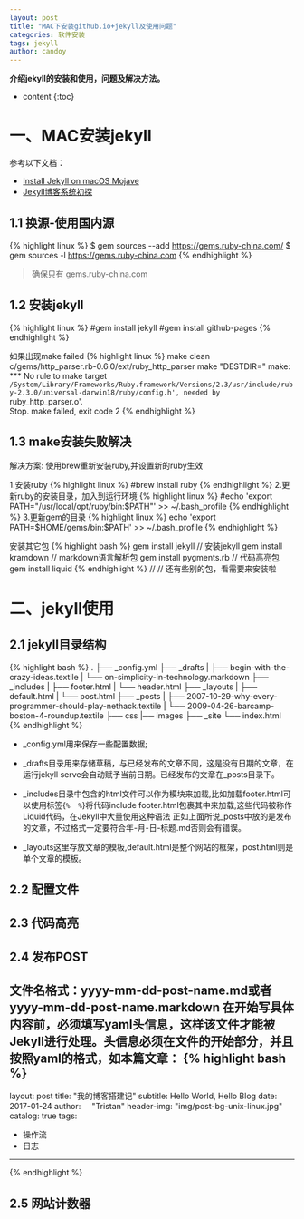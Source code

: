```yaml
---
layout: post
title: "MAC下安装github.io+jekyll及使用问题"
categories: 软件安装
tags: jekyll
author: candoy
---
```


**介绍jekyll的安装和使用，问题及解决方法。**

<!--more-->



* content
{:toc}

# 一、MAC安装jekyll

   参考以下文档：
  - [Install Jekyll on macOS Mojave](https://desiredpersona.com/install-jekyll-on-macos/)
  - [Jekyll博客系统初探](https://www.jianshu.com/p/558a5d50e077)

## 1.1 换源-使用国内源

{% highlight linux %}
$ gem sources --add https://gems.ruby-china.com/
$ gem sources -l
https://gems.ruby-china.com
{% endhighlight %}

  >确保只有 gems.ruby-china.com

## 1.2 安装jekyll

{% highlight linux %}
#gem install jekyll
#gem install github-pages
{% endhighlight %}

如果出现make failed
{% highlight linux %}
make  clean  c/gems/http_parser.rb-0.6.0/ext/ruby_http_parser 
make "DESTDIR=" 
make: *** No rule to make target `/System/Library/Frameworks/Ruby.framework/Versions/2.3/usr/include/ruby-2.3.0/universal-darwin18/ruby/config.h', needed by `ruby_http_parser.o'.  
Stop.  make failed, exit code 2
{% endhighlight %}

## 1.3 make安装失败解决
解决方案:
使用brew重新安装ruby,并设置新的ruby生效

1.安装ruby
{% highlight linux %}
#brew install ruby
{% endhighlight %}
2.更新ruby的安装目录，加入到运行环境
{% highlight linux %}
#echo 'export PATH="/usr/local/opt/ruby/bin:$PATH"' >> ~/.bash_profile
{% endhighlight %}
3.更新gem的目录
{% highlight linux %}
echo 'export PATH=$HOME/gems/bin:$PATH' >> ~/.bash_profile
{% endhighlight %}


安装其它包
{% highlight  bash %}
gem install jekyll // 安装jekyll
gem install kramdown // markdown语言解析包
gem install pygments.rb // 代码高亮包
gem install liquid
{% endhighlight %}
 // 
// 还有些别的包，看需要来安装啦

# 二、jekyll使用

## 2.1 jekyll目录结构
{% highlight  bash %}
.
├── _config.yml
├── _drafts
|   ├── begin-with-the-crazy-ideas.textile
|   └── on-simplicity-in-technology.markdown
├── _includes
|   ├── footer.html
|   └── header.html
├── _layouts
|   ├── default.html
|   └── post.html
├── _posts
|   ├── 2007-10-29-why-every-programmer-should-play-nethack.textile
|   └── 2009-04-26-barcamp-boston-4-roundup.textile
├── css
|── images
├── _site
└── index.html  
{% endhighlight %}

* _config.yml用来保存一些配置数据;

* _drafts目录用来存储草稿，与已经发布的文章不同，这是没有日期的文章，在运行jekyll serve会自动赋予当前日期。已经发布的文章在_posts目录下。

* _includes目录中包含的html文件可以作为模块来加载,比如加载footer.html可以使用标签{``%  %``}将代码include footer.html包裹其中来加载,这些代码被称作Liquid代码，在Jekyll中大量使用这种语法
正如上面所说_posts中放的是发布的文章，不过格式一定要符合年-月-日-标题.md否则会有错误。

* _layouts这里存放文章的模板,default.html是整个网站的框架，post.html则是单个文章的模板。

## 2.2 配置文件

## 2.3 代码高亮

## 2.4 发布POST

文件名格式：yyyy-mm-dd-post-name.md或者yyyy-mm-dd-post-name.markdown
在开始写具体内容前，必须填写yaml头信息，这样该文件才能被Jekyll进行处理。头信息必须在文件的开始部分，并且按照yaml的格式，如本篇文章：
{% highlight  bash %}
---
layout:     post
title:      "我的博客搭建记"
subtitle:   Hello World, Hello Blog
date:       2017-01-24
author:     "Tristan"
header-img: "img/post-bg-unix-linux.jpg"
catalog:    true
tags:
- 操作流
- 日志
---
{% endhighlight %}

## 2.5 网站计数器


